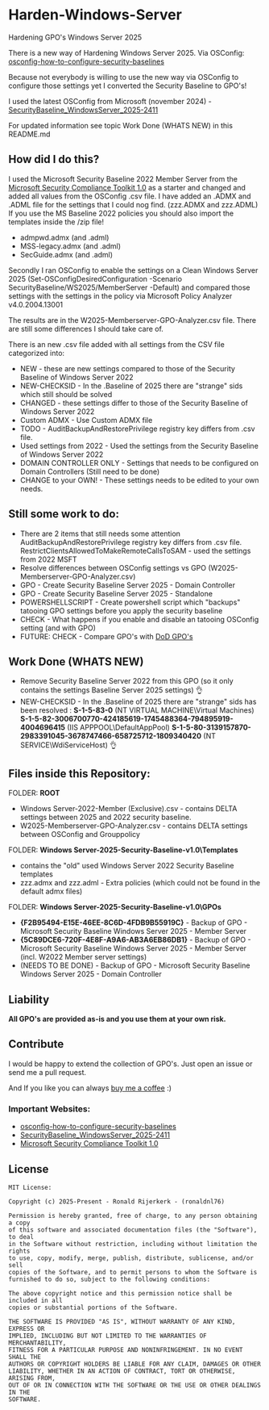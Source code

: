 # Harden-Windows-Server
Hardening GPO's Windows Server 2025

There is a new way of Hardening Windows Server 2025. Via OSConfig: [osconfig-how-to-configure-security-baselines](https://learn.microsoft.com/en-us/windows-server/security/osconfig/osconfig-how-to-configure-security-baselines?tabs=configure)

Because not everybody is willing to use the new way via OSConfig to configure those settings yet I converted the Security Baseline to GPO's! 

I used the latest OSConfig from Microsoft (november 2024) - [SecurityBaseline_WindowsServer_2025-2411](https://github.com/microsoft/osconfig/blob/main/security/SecurityBaseline_WindowsServer_2025-2411.csv)

For updated information see topic Work Done (WHATS NEW) in this README.md

## How did I do this?
I used the Microsoft Security Baseline 2022 Member Server from the [Microsoft Security Compliance Toolkit 1.0](https://www.microsoft.com/en-us/download/details.aspx?id=55319) as a starter and changed and added all values from the OSConfig .csv file. I have added an .ADMX and .ADML file for the settings that I could nog find. (zzz.ADMX and zzz.ADML)
If you use the MS Baseline 2022 policies you should also import the templates inside the /zip file! 
- admpwd.admx (and .adml)
- MSS-legacy.admx (and .adml)
- SecGuide.admx (and .adml)

Secondly I ran OSConfig to enable the settings on a Clean Windows Server 2025 (Set-OSConfigDesiredConfiguration -Scenario SecurityBaseline/WS2025/MemberServer -Default) and compared those settings with the settings in the policy via Microsoft Policy Analyzer v4.0.2004.13001

The results are in the W2025-Memberserver-GPO-Analyzer.csv file. There are still some differences I should take care of.

There is an new .csv file added with all settings from the CSV file categorized into:
- NEW - these are new settings compared to those of the Security Baseline of Windows Server 2022
- NEW-CHECKSID - In the .Baseline of 2025 there are "strange" sids which still should be solved
- CHANGED - these settings differ to those of the Security Baseline of Windows Server 2022
- Custom ADMX - Use Custom ADMX file
- TODO - AuditBackupAndRestorePrivilege registry key differs from .csv file.
- Used settings from 2022 - Used the settings from the Security Baseline of Windows Server 2022
- DOMAIN CONTROLLER ONLY - Settings that needs to be configured on Domain Controllers (Still need to be done)
- CHANGE to your OWN! - These settings needs to be edited to your own needs.

## Still some work to do:
- There are 2 items that still needs some attention
AuditBackupAndRestorePrivilege registry key differs from .csv file.
RestrictClientsAllowedToMakeRemoteCallsToSAM - used the settings from 2022 MSFT
- Resolve differences between OSConfig settings vs GPO (W2025-Memberserver-GPO-Analyzer.csv)
- GPO - Create Security Baseline Server 2025 - Domain Controller
- GPO - Create Security Baseline Server 2025 - Standalone
- POWERSHELLSCRIPT - Create powershell script which "backups" tatooing GPO settings before you apply the security baseline
- CHECK - What happens if you enable and disable an tatooing OSConfig setting (and with GPO)
- FUTURE: CHECK - Compare GPO's with [DoD GPO's](https://public.cyber.mil/stigs/gpo/)

## Work Done (WHATS NEW)
- Remove Security Baseline Server 2022 from this GPO (so it only contains the settings Baseline Server 2025 settings) :ok_hand:
- NEW-CHECKSID - In the .Baseline of 2025 there are "strange" sids has been resolved : **S-1-5-83-0**	(NT VIRTUAL MACHINE\Virtual Machines) **S-1-5-82-3006700770-424185619-1745488364-794895919-4004696415**  (IIS APPPOOL\DefaultAppPool) **S-1-5-80-3139157870-2983391045-3678747466-658725712-1809340420**  (NT SERVICE\WdiServiceHost) :ok_hand:

## Files inside this Repository:
FOLDER: **ROOT**
- Windows Server-2022-Member (Exclusive).csv - contains DELTA settings between 2025 and 2022 security baseline. 
- W2025-Memberserver-GPO-Analyzer.csv - contains DELTA settings between OSConfig and Grouppolicy

FOLDER: **Windows Server-2025-Security-Baseline-v1.0\Templates**
- contains the "old" used Windows Server 2022 Security Baseline templates
- zzz.admx and zzz.adml - Extra policies (which could not be found in the default admx files)

FOLDER: **Windows Server-2025-Security-Baseline-v1.0\GPOs**
- **{F2B95494-E15E-46EE-8C6D-4FDB9B55919C}** - Backup of GPO - Microsoft Security Baseline Windows Server 2025 - Member Server
- **{5C89DCE6-720F-4E8F-A9A6-AB3A6EB86DB1}** - Backup of GPO - Microsoft Security Baseline Windows Server 2025 - Member Server (incl. W2022 Member server settings)
- (NEEDS TO BE DONE) - Backup of GPO - Microsoft Security Baseline Windows Server 2025 - Domain Controller

## Liability

**All GPO's are provided as-is and you use them at your own risk.**

## Contribute

I would be happy to extend the collection of GPO's. Just open an issue or
send me a pull request.

And If you like you can always [buy me a coffee](https://buymeacoffee.com/ronaldnl76) :) 

### Important Websites:
- [osconfig-how-to-configure-security-baselines](https://learn.microsoft.com/en-us/windows-server/security/osconfig/osconfig-how-to-configure-security-baselines?tabs=configure)
- [SecurityBaseline_WindowsServer_2025-2411](https://github.com/microsoft/osconfig/blob/main/security/SecurityBaseline_WindowsServer_2025-2411.csv)
- [Microsoft Security Compliance Toolkit 1.0](https://www.microsoft.com/en-us/download/details.aspx?id=55319)

## License
  
    MIT License:

    Copyright (c) 2025-Present - Ronald Rijerkerk - (ronaldnl76)

    Permission is hereby granted, free of charge, to any person obtaining a copy
    of this software and associated documentation files (the "Software"), to deal
    in the Software without restriction, including without limitation the rights
    to use, copy, modify, merge, publish, distribute, sublicense, and/or sell
    copies of the Software, and to permit persons to whom the Software is
    furnished to do so, subject to the following conditions:

    The above copyright notice and this permission notice shall be included in all
    copies or substantial portions of the Software.
  
    THE SOFTWARE IS PROVIDED "AS IS", WITHOUT WARRANTY OF ANY KIND, EXPRESS OR
    IMPLIED, INCLUDING BUT NOT LIMITED TO THE WARRANTIES OF MERCHANTABILITY,
    FITNESS FOR A PARTICULAR PURPOSE AND NONINFRINGEMENT. IN NO EVENT SHALL THE
    AUTHORS OR COPYRIGHT HOLDERS BE LIABLE FOR ANY CLAIM, DAMAGES OR OTHER
    LIABILITY, WHETHER IN AN ACTION OF CONTRACT, TORT OR OTHERWISE, ARISING FROM,
    OUT OF OR IN CONNECTION WITH THE SOFTWARE OR THE USE OR OTHER DEALINGS IN THE
    SOFTWARE.
